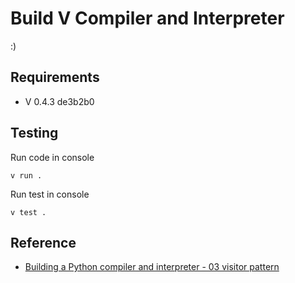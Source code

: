# Build V Compiler and Interpreter

:)

## Requirements

- V 0.4.3 de3b2b0

## Testing

Run code in console

```
v run .
```

Run test in console

```
v test .
```

## Reference

- [Building a Python compiler and interpreter - 03 visitor pattern](https://mathspp.com/blog/building-a-python-compiler-and-interpreter-03-visitor-pattern)
